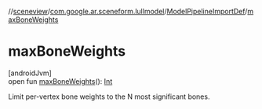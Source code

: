 //[sceneview](../../../index.md)/[com.google.ar.sceneform.lullmodel](../index.md)/[ModelPipelineImportDef](index.md)/[maxBoneWeights](max-bone-weights.md)

# maxBoneWeights

[androidJvm]\
open fun [maxBoneWeights](max-bone-weights.md)(): [Int](https://kotlinlang.org/api/latest/jvm/stdlib/kotlin/-int/index.html)

Limit per-vertex bone weights to the N most significant bones.
